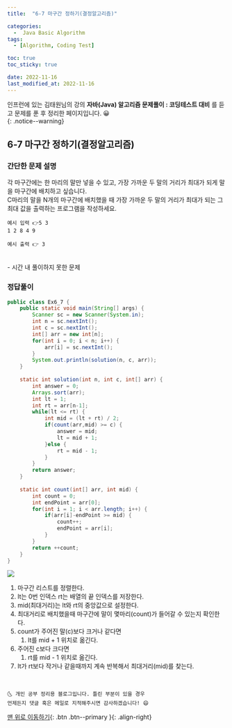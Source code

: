 ```yaml
---
title:  "6-7 마구간 정하기(결정알고리즘)" 

categories:
  -  Java Basic Algorithm
tags:
  - [Algorithm, Coding Test]

toc: true
toc_sticky: true

date: 2022-11-16
last_modified_at: 2022-11-16
---
```


인프런에 있는 김태원님의 강의 **자바(Java) 알고리즘 문제풀이 : 코딩테스트 대비** 를 듣고 문제를 푼 후 정리한 페이지입니다. 😀  
{: .notice--warning}

## 6-7 마구간 정하기(결정알고리즘)

### 간단한 문제 설명

각 마구간에는 한 마리의 말만 넣을 수 있고, 가장 가까운 두 말의 거리가 최대가 되게 말을 
마구간에 배치하고 싶습니다.<br/>
C마리의 말을 N개의 마구간에 배치했을 때 가장 가까운 두 말의 거리가 최대가 되는 그 최대
값을 출력하는 프로그램을 작성하세요.

```
예시 입력 👉5 3
1 2 8 4 9

예시 출력 👉 3

```

<br>
- 시간 내 풀이하지 못한 문제

### 정답풀이

```java
public class Ex6_7 {
	public static void main(String[] args) {
		Scanner sc = new Scanner(System.in);
		int n = sc.nextInt();
		int c = sc.nextInt();
		int[] arr = new int[n];
		for(int i = 0; i < n; i++) {
			arr[i] = sc.nextInt();
		}
		System.out.println(solution(n, c, arr));
	}
	
	static int solution(int n, int c, int[] arr) {
		int answer = 0;
		Arrays.sort(arr);
		int lt = 1;
		int rt = arr[n-1];
		while(lt <= rt) {
			int mid = (lt + rt) / 2;
			if(count(arr,mid) >= c) {
				answer = mid;
				lt = mid + 1;
			}else {
				rt = mid - 1;
			}	
		}
		return answer;
	}
	
	static int count(int[] arr, int mid) {
		int count = 0;
		int endPoint = arr[0];
		for(int i = 1; i < arr.length; i++) {
			if(arr[i]-endPoint >= mid) {
				count++;
				endPoint = arr[i];
			}
		}
		return ++count;
	}
}
```
<img src="https://user-images.githubusercontent.com/83283010/202061555-7e787030-6fc2-4989-bf87-95f1053b5252.jpg">

1. 마구간 리스트를 정렬한다.
2. lt는 0번 인덱스 rt는 배열의 끝 인덱스를 저장한다.
3. mid(최대거리)는 lt와 rt의 중앙값으로 설정한다.
4. 최대거리로 배치했을때 마구간에 말이 몇마리(count)가 들어갈 수 있는지 확인한다.
5. count가 주어진 말(c)보다 크거나 같다면
	1. lt를 mid + 1 위치로 옮긴다.
6. 주어진 c보다 크다면
	1. rt를 mid - 1 위치로 옮긴다.
7. lt가 rt보다 작거나 같을때까지 계속 반복해서 최대거리(mid)를 찾는다.


<br>

    🌜 개인 공부 정리용 블로그입니다. 틀린 부분이 있을 경우 
    언제든지 댓글 혹은 메일로 지적해주시면 감사하겠습니다! 😄

[맨 위로 이동하기](#){: .btn .btn--primary }{: .align-right}